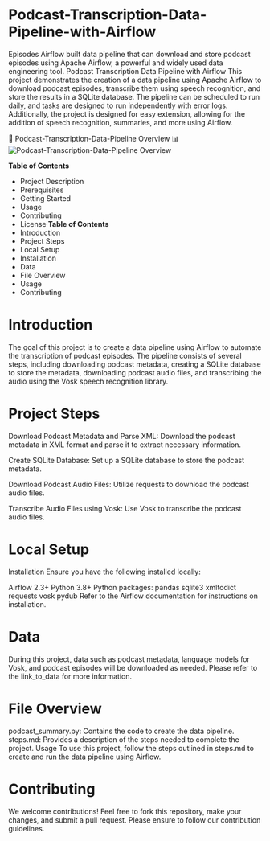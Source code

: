 # Podcast-Transcription-Data-Pipeline-with-Airflow
Episodes Airflow built data pipeline that can download and store podcast episodes using Apache Airflow, a powerful and widely used data engineering tool.
Podcast Transcription Data Pipeline with Airflow
This project demonstrates the creation of a data pipeline using Apache Airflow to download podcast episodes, transcribe them using speech recognition, and store the results in a SQLite database. The pipeline can be scheduled to run daily, and tasks are designed to run independently with error logs. Additionally, the project is designed for easy extension, allowing for the addition of speech recognition, summaries, and more using Airflow.

🏥 Podcast-Transcription-Data-Pipeline Overview 📊
![Podcast-Transcription-Data-Pipeline Overview](https://github.com/Abdullah28-gheyad/Podcast-Transcription-Data-Pipeline-with-Airflow/blob/master/airflow.jpg)

**Table of Contents**
-  Project Description
-  Prerequisites
-  Getting Started
-  Usage
-  Contributing
-  License
**Table of Contents**
- Introduction
- Project Steps
- Local Setup
- Installation
- Data
- File Overview
- Usage
- Contributing 

# Introduction
The goal of this project is to create a data pipeline using Airflow to automate the transcription of podcast episodes. The pipeline consists of several steps, including downloading podcast metadata, creating a SQLite database to store the metadata, downloading podcast audio files, and transcribing the audio using the Vosk speech recognition library.

# Project Steps
Download Podcast Metadata and Parse XML: Download the podcast metadata in XML format and parse it to extract necessary information.

Create SQLite Database: Set up a SQLite database to store the podcast metadata.

Download Podcast Audio Files: Utilize requests to download the podcast audio files.

Transcribe Audio Files using Vosk: Use Vosk to transcribe the podcast audio files.

# Local Setup
Installation
Ensure you have the following installed locally:

Airflow 2.3+
Python 3.8+
Python packages:
pandas
sqlite3
xmltodict
requests
vosk
pydub
Refer to the Airflow documentation for instructions on installation.

# Data
During this project, data such as podcast metadata, language models for Vosk, and podcast episodes will be downloaded as needed. Please refer to the link_to_data for more information.

# File Overview
podcast_summary.py: Contains the code to create the data pipeline.
steps.md: Provides a description of the steps needed to complete the project.
Usage
To use this project, follow the steps outlined in steps.md to create and run the data pipeline using Airflow.

# Contributing
We welcome contributions! Feel free to fork this repository, make your changes, and submit a pull request. Please ensure to follow our contribution guidelines.
